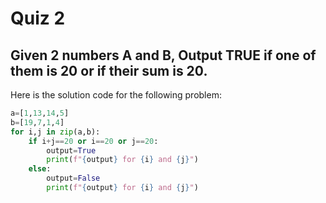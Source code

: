 # Quiz 2
## Given 2 numbers A and B, Output TRUE if one of them is 20 or if their sum is 20.
Here is the solution code for the following problem:
```.py
a=[1,13,14,5]
b=[19,7,1,4]
for i,j in zip(a,b):
    if i+j==20 or i==20 or j==20:
        output=True
        print(f"{output} for {i} and {j}")
    else:
        output=False
        print(f"{output} for {i} and {j}")
```
